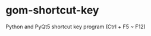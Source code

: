 # gom-shortcut-key

Python and PyQt5 shortcut key program (Ctrl + F5 ~ F12)

<!-- <widget class="QComboBox" name="keyComboBox%ROW%"> -->
